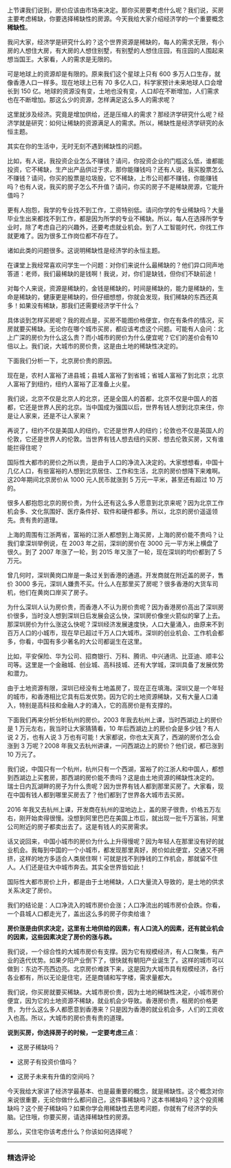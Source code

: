 <p data-nodeid="30689">上节课我们说到，房价应该由市场来决定。那你买房要考虑什么呢？我们说，买房主要考虑稀缺，你要选择稀缺性的房源。今天我给大家介绍经济学的一个重要概念<strong data-nodeid="30735">稀缺性</strong>。</p>
<p data-nodeid="30690">我问大家，经济学是研究什么的？这个世界资源是稀缺的，每人的需求无限，有小房的人想住大房，有大房的人想住别墅，有别墅的人想住庄园，有庄园的人围起来想当国王。大家看，人的需求是无限的。</p>
<p data-nodeid="32233" class="">可是地球上的资源却是有限的。原来我们这个星球上只有 600 多万人口生存，就像香港人口一样多。现在地球上已有 70 多亿人口，科学家预计未来地球人口会增长到 150 亿。地球的资源没有变，土地也没有变，人口却在不断增加，人们需求也在不断增加。那这么少的资源，怎样满足这么多人的需求呢？</p>








<p data-nodeid="30692">这里就涉及经济。究竟是增加供给，还是压缩人的需求？那经济学研究什么呢？经济学就是研究：如何让稀缺的资源满足人的需求。所以，稀缺性是经济学研究的永恒主题。</p>
<p data-nodeid="30693">其实在你的生活中，无时无刻不遇到稀缺性的问题。</p>
<p data-nodeid="30694">比如，有人说，我投资企业怎么不赚钱？请问，你投资企业的门槛这么低，谁都能投资，它不稀缺，生产出产品供过于求，那你能赚钱吗？还有人说，我买股票怎么不赚钱？请问，你买的股票是垃圾股，它不稀缺，上市公司都不赚钱，你能赚钱吗？也有人说，我买的房子怎么不升值？请问，你买的房子不是稀缺房源，它能升值吗？</p>
<p data-nodeid="30695">更有人抱怨，我学的专业找不到工作，工资特别低。请问你学的专业稀缺吗？大量毕业生出来都找不到工作，都是因为所学的专业不稀缺。所以，每人在选择所学专业时，除了考虑自己的兴趣外，还要考虑就业机会。到了人工智能时代，你找工作就更难了。因为很多工作岗位都不存在了。</p>
<p data-nodeid="30696">诸如此类的问题很多。这说明稀缺性是经济学的永恒主题。</p>
<p data-nodeid="30697">在课堂上我经常喜欢问学生一个问题：对你们来说什么最稀缺的？他们异口同声地答道：老师，我们最稀缺的是钱啊！我说，对，你们是缺钱，但你们不缺前途！</p>
<p data-nodeid="30698">对每个人来说，资源是稀缺的，金钱是稀缺的，时间是稀缺的，能力是稀缺的，生命是稀缺的，健康更是稀缺的，但仔细想想，你就会发现，我们稀缺的东西还真多！如果没有稀缺，那我们还需要经济学干什么？</p>
<p data-nodeid="30699">具体谈到怎样买房呢？我的观点是，买房不能图价格便宜，你在有条件的情况，买房就要买稀缺。无论你在哪个城市买房，都应该考虑这个问题。可能有人会问：北上广深的房价为什么这么贵？而小城市的房价为什么便宜呢？它们的差价会有10倍以上。我们说，大城市的房价贵，这是由土地的稀缺性决定的。</p>
<p data-nodeid="30700">下面我们分析一下，北京房价贵的原因。</p>
<p data-nodeid="30701">现在是，农村人富裕了进县城；县城人富裕了到省城；省城人富裕了到北京；北京人富裕了到纽约，纽约人富裕了正准备上火星。</p>
<p data-nodeid="30702">我们说，北京不仅是北京人的北京，还是全国人的首都，北京不仅是中国人的首都，它还是世界人民的北京。当中国成为强国以后，世界有钱人想到北京来住，你是让人家来，还是不让人家来？</p>
<p data-nodeid="30703">再说了，纽约不仅是美国人的纽约，它还是世界人的纽约；伦敦也不仅是英国人的伦敦，它还是世界人的伦敦。当世界有钱人想去纽约买房、想去伦敦买房，又有谁能拦得住呢？</p>
<p data-nodeid="37693" class="te-preview-highlight">国际性大都市的房价之所以贵，是由于人口的净流入决定的。大家想想看，中国十几亿人口，有些富裕的人想到北京居住、工作和生活，北京的房价想降下来难啊。这20年期间北京房价从 1000 元人民币就涨到 5 万元一平米，甚至还有超过 10 万的。</p>




<p data-nodeid="30705">很多人都抱怨北京的房价贵，为什么还有这么多人愿意到北京来呢？因为北京工作机会多、文化氛围好、医疗条件好、软件和硬件都多。所以，北京的房价遥遥领先。贵有贵的道理。</p>
<p data-nodeid="34417" class="">上海的周围有江浙两省，富裕的江浙人都想到上海买房，上海的房价能不贵吗？让我们拿深圳举例说，在 2003 年之前，深圳的房价在 3000 元一平方米上横盘了很久。到了 2007 年涨了一轮，到 2015 年又涨了一轮，现在深圳的均价都到了 5 万元。</p>










<p data-nodeid="34781" class="">曾几何时，深圳黄岗口岸是一条过关到香港的通道。开发商就在附近盖的房子，售价 3000 多元，深圳人嫌贵不买。什么人在那里买了房呢？很多香港的大货车司机，他们在黄岗口岸买了房子。</p>


<p data-nodeid="30708">为什么深圳人认为房价贵，而香港人不认为房价贵呢？因为香港房价高出了深圳房价很多，当时没人想到深圳日后发展会这么快，深圳房价像坐火箭似的窜了上去。那深圳房价为什么涨这么快呢？深圳经济发展速度快，人口大量涌入，由原来不到百万人口的小城市，现在早已超过千万人口大城市。深圳的创业机会、工作机会都多，你看，中国有多少著名的大公司都诞生在这里。</p>
<p data-nodeid="30709">比如，平安保险、华为公司、招商银行、万科、腾讯、中兴通讯、比亚迪、顺丰公司等。这里是一个金融城、创业城、高科技城、还有大学城，深圳具备了发展优势和潜力。</p>
<p data-nodeid="30710">由于土地资源有限，深圳已经没有土地盖房了，现在正在填海。深圳又是一个年轻的城市，和香港相比它具有后发优势。因为它的土地资源稀缺，又有大量人口涌入，特别是高科技和金融人才的涌入，它的高房价是有支撑的。</p>
<p data-nodeid="37329" class="">下面我们再来分析分析杭州的房价。2003 年我去杭州上课，当时西湖边上的房价是 1 万元左右，我当时让大家猜猜看，10 年后西湖边上的房价会是多少钱？有人说 2 万，也有人说 3 万也有可能！大家都说，你也太天真了，西湖的房价怎么会涨到 3 万呢？2008 年我又去杭州讲课，一问西湖边上的房价？他们说，都已涨到 10 万元了。</p>













<p data-nodeid="30712" class="">我们说，中国只有一个杭州，杭州只有一个西湖，富裕了的江浙人和中国人，都想到西湖边上买套房，那西湖的房价能不贵吗？这是由土地资源的稀缺性决定的。 瑞士日内瓦湖畔的房子为什么贵呢？因为世界有钱人都到那里买房了。大家看，现在中国有钱人都到哪里买房去了？他们都到了世界各大城市去买房。</p>
<p data-nodeid="36237" class="">2016 年我又去杭州上课，开发商在杭州的湿地边上，盖的房子很贵，价格五万左右，刚开始卖得很慢。没想到阿里巴巴在美国上市后，就出现一批千万富翁，阿里公司附近的房子都卖出去了。这是有钱人的买房需求。</p>

<p data-nodeid="30714">话又说回来，中国小城市的房价为什么上升得慢呢？因为年轻人在那里没有好的就业机会。我每到中国的一个小城市，都发现那里真好，房价如此便宜，交通又不拥挤，这样的地方多适合人类居住啊！可就是找不到挣钱的工作机会，那就留不住人。人们还是往大中城市奔去。其实全世界皆如此！</p>
<p data-nodeid="30715">国际性大都市房价上升，都是由于土地稀缺，人口大量流入导致的，是土地的供求关系决定了房价。</p>
<p data-nodeid="30716">我们的结论是：人口净流入的城市房价会涨；人口净流出的城市房价会跌。你看，一个县城人口都走光了，盖出这么多的房子你卖给谁？</p>
<p data-nodeid="30717"><strong data-nodeid="30766">房价涨是由供求决定，这里有土地供给的因素，有人口流入的因素，还有就业机会的因素，这些因素决定了房价的涨与跌。</strong></p>
<p data-nodeid="30718">我们说，一个综合性的大城市房价有支撑。因为它有规模经济，有人口聚集，有产业的迭代优势。如果夕阳产业倒下了，很快就有朝阳产业诞生了。这样的城市可以做到：东边不亮西边亮。北京房价难跌下来，这是因为大城市具有规模经济，各行各业都有，所以无论是住宅，还是商铺和写字楼，需求量都大。</p>
<p data-nodeid="30719">我们说，你买房就要买稀缺。大城市房价贵，因为土地的稀缺性决定，小城市房价便宜，因为它的土地资源不稀缺，就业机会少导致。香港房价贵，租房的价格更贵，为什么这么多人都愿意到香港来？只是因为香港的就业机会多，人们的工资收入也高。所以，大城市的房价贵有贵的道理。</p>
<p data-nodeid="30720"><strong data-nodeid="30773">说到买房，你选择房子的时候，一定要考虑三点</strong>：</p>
<ul data-nodeid="30721">
<li data-nodeid="30722">
<p data-nodeid="30723">这房子稀缺吗？</p>
</li>
<li data-nodeid="30724">
<p data-nodeid="30725">这房子有投资价值吗？</p>
</li>
<li data-nodeid="30726">
<p data-nodeid="30727">这房子未来有升值的空间吗？</p>
</li>
</ul>
<p data-nodeid="30728">今天我给大家讲了经济学最基本、也是最重要的概念，就是稀缺性。这个概念对你来说很重要，无论你做什么都问自己，这件事稀缺吗？这本书稀缺吗？这个投资稀缺吗？这个房子稀缺吗？如果你学会用稀缺性去思考问题，你就有了经济学的头脑。记住哦，你要买房，请选择稀缺性的房源。</p>
<p data-nodeid="30729">那么，买住宅你该考虑什么？你该如何选择呢？</p>

---

### 精选评论


